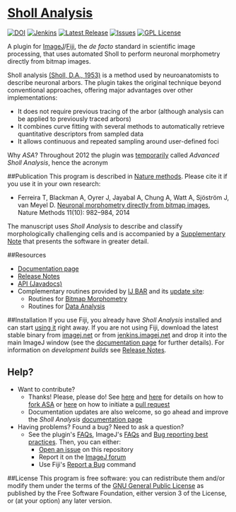 # [Sholl Analysis](http://imagej.net/Sholl)
[![DOI](https://zenodo.org/badge/4622/tferr/ASA.svg)](https://zenodo.org/badge/latestdoi/4622/tferr/ASA)
[![Jenkins](http://img.shields.io/jenkins/s/http/jenkins.imagej.net/Sholl-Analysis.svg?style=flat-square)](http://jenkins.imagej.net/job/Sholl-Analysis/)
[![Latest Release](https://img.shields.io/github/release/tferr/ASA.svg?style=flat-square)](https://github.com/tferr/ASA/releases)
[![Issues](https://img.shields.io/github/issues/tferr/ASA.svg?style=flat-square)](https://github.com/tferr/ASA/issues)
[![GPL License](http://img.shields.io/badge/license-GPL-blue.svg?style=flat-square)](http://opensource.org/licenses/GPL-3.0)

A plugin for [ImageJ](http://imagej.net/)/[Fiji](http://fiji.sc/), the _de facto_ standard in
scientific image processing, that uses automated  Sholl to perform neuronal morphometry directly from
bitmap images.

Sholl analysis [(Sholl, D.A., 1953)](http://www.ncbi.nlm.nih.gov/pmc/articles/PMC1244622/) is a
method used by neuroanatomists to describe neuronal arbors. The plugin takes the original technique
beyond conventional approaches, offering major advantages over other implementations:

 * It does not require previous tracing of the arbor (although analysis can be applied to previously
   traced arbors)
 * It combines curve fitting with several methods to automatically retrieve quantitative descriptors
   from sampled data
 * It allows continuous and repeated sampling around user-defined foci

Why _ASA_? Throughout 2012 the plugin was [temporarily](SHA:1fdf4992b748ef8678f57601f2739473e40718c9)
called _Advanced Sholl Analysis_, hence the acronym

##Publication
This program is described in [Nature methods](http://www.nature.com/nmeth/journal/v11/n10/full/nmeth.3125.html).
Please cite it if you use it in your own research:

- Ferreira T, Blackman A, Oyrer J, Jayabal A, Chung A, Watt A, Sjöström J, van Meyel D.
  [Neuronal morphometry directly from bitmap images](http://www.nature.com/nmeth/journal/v11/n10/full/nmeth.3125.html),
  Nature Methods 11(10): 982–984, 2014

The manuscript uses _Sholl Analysis_ to describe and classify morphologically challenging cells and
is accompanied by a [Supplementary Note](http://www.nature.com/nmeth/journal/v11/n10/extref/nmeth.3125-S1.pdf)
that presents the software in greater detail.

##Resources
 - [Documentation page](http://imagej.net/Sholl)
 - [Release Notes](./Notes.md)
 - [API (Javadocs)](http://tferr.github.io/ASA/apidocs/)
 - Complementary routines provided by [IJ BAR](https://github.com/tferr/Scripts#ij-bar) and its
   [update site](http://imagej.net/BAR#Installation):
   - Routines for [Bitmap Morphometry](https://github.com/tferr/Scripts#neuronal-morphometry)
   - Routines for [Data Analysis](https://github.com/tferr/Scripts#data-analysis)


##Installation
If you use Fiji, you already have _Sholl Analysis_ installed and can start [using it](http://imagej.net/Sholl_Analysis#Usage)
right away. If you are not using Fiji, download the latest stable binary from [imagej.net](http://imagej.net/Sholl_Analysis)
or from [jenkins.imagej.net](http://jenkins.imagej.net/job/Sholl-Analysis/lastStableBuild/) and drop
it into the main ImageJ window (see the [documentation page](http://imagej.net/Sholl_Analysis#Non-Fiji_users)
for further details). For information on _development builds_ see [Release Notes](./Notes.md#).


## Help?
 * Want to contribute?
    * Thanks! Please, please do! See [here](https://guides.github.com/activities/contributing-to-open-source/)
      and [here](https://help.github.com/articles/fork-a-repo) for details on how to
      [fork ASA](https://github.com/tferr/ASA/fork) or [here](https://help.github.com/articles/using-pull-requests)
      on how to initiate a [pull request](https://github.com/tferr/ASA/pulls)
    * Documentation updates are also welcome, so go ahead and improve the _Sholl Analysis_
      [documentation page](http://imagej.net/Sholl)
 * Having problems? Found a bug? Need to ask a question?
    * See the plugin's [FAQs](http://imagej.net/Sholl_Analysis#FAQ), ImageJ's [FAQs](http://imagej.net/Frequently_Asked_Questions)
      and [Bug reporting best practices](http://imagej.net/Bug_reporting_best_practices). Then, you can either:
      * [Open an issue](https://github.com/tferr/ASA/issues) on this repository
      * Report it on the [ImageJ forum](http://forum.imagej.net)
      * Use Fiji's [Report a Bug](http://imagej.net/Report_a_Bug) command


##License
This program is free software: you can redistribute them and/or modify them under the terms of the
[GNU General Public License](http://www.gnu.org/licenses/gpl.txt) as published by the Free Software
Foundation, either version 3 of the License, or (at your option) any later version.
